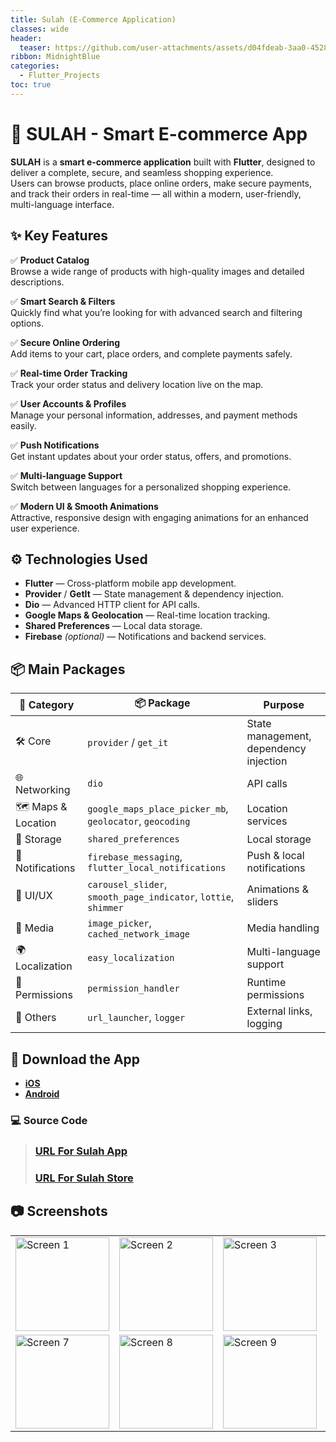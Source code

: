 ```yaml
---
title: Sulah (E-Commerce Application)
classes: wide
header:
  teaser: https://github.com/user-attachments/assets/d04fdeab-3aa0-4528-a326-51431b41c6f8
ribbon: MidnightBlue
categories:
  - Flutter_Projects
toc: true
---
```


# 🛒 SULAH - Smart E-commerce App

**SULAH** is a **smart e-commerce application** built with **Flutter**, designed to deliver a complete, secure, and seamless shopping experience.  
Users can browse products, place online orders, make secure payments, and track their orders in real-time — all within a modern, user-friendly, multi-language interface.


## ✨ Key Features

✅ **Product Catalog**  
Browse a wide range of products with high-quality images and detailed descriptions.

✅ **Smart Search & Filters**  
Quickly find what you’re looking for with advanced search and filtering options.

✅ **Secure Online Ordering**  
Add items to your cart, place orders, and complete payments safely.

✅ **Real-time Order Tracking**  
Track your order status and delivery location live on the map.

✅ **User Accounts & Profiles**  
Manage your personal information, addresses, and payment methods easily.

✅ **Push Notifications**  
Get instant updates about your order status, offers, and promotions.

✅ **Multi-language Support**  
Switch between languages for a personalized shopping experience.

✅ **Modern UI & Smooth Animations**  
Attractive, responsive design with engaging animations for an enhanced user experience.


## ⚙️ Technologies Used

- **Flutter** — Cross-platform mobile app development.
- **Provider** / **GetIt** — State management & dependency injection.
- **Dio** — Advanced HTTP client for API calls.
- **Google Maps & Geolocation** — Real-time location tracking.
- **Shared Preferences** — Local data storage.
- **Firebase** *(optional)* — Notifications and backend services.

## 📦 Main Packages

| 📂 Category          | 📦 Package                | Purpose                                |
|----------------------|---------------------------|----------------------------------------|
| 🛠 Core              | `provider` / `get_it`     | State management, dependency injection |
| 🌐 Networking        | `dio`                     | API calls                               |
| 🗺️ Maps & Location   | `google_maps_place_picker_mb`, `geolocator`, `geocoding` | Location services                       |
| 💾 Storage           | `shared_preferences`      | Local storage                          |
| 🔔 Notifications     | `firebase_messaging`, `flutter_local_notifications` | Push & local notifications             |
| 🎨 UI/UX             | `carousel_slider`, `smooth_page_indicator`, `lottie`, `shimmer` | Animations & sliders                    |
| 📸 Media             | `image_picker`, `cached_network_image` | Media handling                          |
| 🌍 Localization      | `easy_localization`       | Multi-language support                 |
| 🔑 Permissions       | `permission_handler`      | Runtime permissions                    |
| 🔗 Others            | `url_launcher`, `logger`  | External links, logging                |

## 📱 Download the App

- **[iOS](https://apps.apple.com/sa/app/%D8%B3%D9%8A%D9%88%D9%84%D8%A9/id6478117421)**
- **[Android](https://play.google.com/store/apps/details?id=com.users.sulahapp)**

### 💻 Source Code
> ### [URL For Sulah App](https://github.com/AbdoOo20/Sulah)
> ### [URL For Sulah Store](https://github.com/AbdoOo20/Sulah-Store)

## 📷 Screenshots

<table>
  <tr>
    <td><img src="https://github.com/user-attachments/assets/c257db0f-2acc-474f-b8ee-83892d80d3c7" alt="Screen 1" width="150"/></td>
    <td><img src="https://github.com/user-attachments/assets/0e3f03c2-8d68-4008-9f62-6ead463ec81c" alt="Screen 2" width="150"/></td>
    <td><img src="https://github.com/user-attachments/assets/0592c7f0-4fac-4386-9081-f4e365bacdfd" alt="Screen 3" width="150"/></td>
    <td><img src="https://github.com/user-attachments/assets/f8c2e94b-e24a-4eac-b62b-3b42fe9e1d2d" alt="Screen 4" width="150"/></td>
    <td><img src="https://github.com/user-attachments/assets/0df7d334-113c-41c1-b753-9a603e8657b1" alt="Screen 5" width="150"/></td>
    <td><img src="https://github.com/user-attachments/assets/4e08a204-1534-4b4d-81be-e8b9870830c1" alt="Screen 6" width="150"/></td>
  </tr>
  <tr>
    <td><img src="https://github.com/user-attachments/assets/33bad9e8-0fb2-4202-b781-d0ff58df6537" alt="Screen 7" width="150"/></td>
    <td><img src="https://github.com/user-attachments/assets/a220be27-93f6-4219-9f63-e8975b8891e9" alt="Screen 8" width="150"/></td>
    <td><img src="https://github.com/user-attachments/assets/a21f1017-475f-47be-bf74-569abb551211" alt="Screen 9" width="150"/></td>
    <td><img src="https://github.com/user-attachments/assets/d55e7f5a-1cae-4bef-a186-ed48d50a1ff3" alt="Screen 10" width="150"/></td>
    <td><img src="https://github.com/user-attachments/assets/5145bbd7-4f15-4f9b-98ab-28948557de11" alt="Screen 10" width="150"/></td>
    <td></td>
  </tr>
</table>

